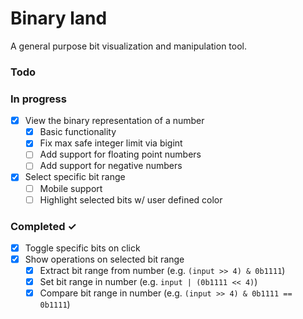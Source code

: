# Binary land

A general purpose bit visualization and manipulation tool.


### Todo


### In progress

- [x] View the binary representation of a number
  - [x] Basic functionality
  - [x] Fix max safe integer limit via bigint
  - [ ] Add support for floating point numbers
  - [ ] Add support for negative numbers
- [x] Select specific bit range
  - [ ] Mobile support
  - [ ] Highlight selected bits w/ user defined color

### Completed ✓

- [x] Toggle specific bits on click
- [x] Show operations on selected bit range
  - [x] Extract bit range from number (e.g. `(input >> 4) & 0b1111`)
  - [x] Set bit range in number (e.g. `input | (0b1111 << 4)`) 
  - [x] Compare bit range in number (e.g. `(input >> 4) & 0b1111 == 0b1111`)